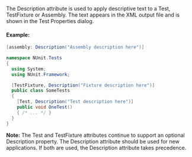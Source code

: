 The Description attribute is used to apply descriptive text to a Test,
TestFixture or Assembly. The text appears in the XML output file and is 
shown in the Test Properties dialog.

#### Example:

```C#
[assembly: Description("Assembly description here")]

namespace NUnit.Tests
{
  using System;
  using NUnit.Framework;

  [TestFixture, Description("Fixture description here")]
  public class SomeTests
  {
    [Test, Description("Test description here")] 
    public void OneTest()
    { /* ... */ }
  }
}
```

**Note:** The Test and TestFixture attributes continue to support an
optional Description property. The Description attribute should be used for 
new applications. If both are used, the Description attribute takes precedence.
